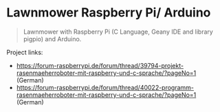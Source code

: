 # Lawnmower Raspberry Pi/ Arduino
> Lawnmower with Raspberry Pi (C Language, Geany IDE and library pigpio) and Arduino.

Project links:
- https://forum-raspberrypi.de/forum/thread/39794-projekt-rasenmaeherroboter-mit-raspberry-und-c-sprache/?pageNo=1 (German)
- https://forum-raspberrypi.de/forum/thread/40022-programm-rasenmaeherroboter-mit-raspberry-und-c-sprache/?pageNo=1 (German)
